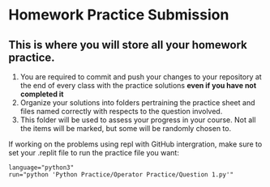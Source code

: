 # Homework Practice Submission

## This is where you will store all your homework practice.

1. You are required to commit and push your changes to your repository at the end of every class with the practice solutions **even if you have not completed it**
2. Organize your solutions into folders pertraining the practice sheet and files named correctly with respects to the question involved.
3. This folder will be used to assess your progress in your course. Not all the items will be marked, but some will be randomly chosen to.

If working on the problems using repl with GitHub intergration, make sure to set your .replit file to run the practice file you want:

```
language="python3"
run="python 'Python Practice/Operator Practice/Question 1.py'"
```
